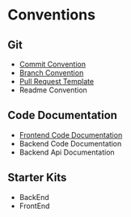 # Conventions

## Git
- [Commit Convention](git/commit-conv.md)
- [Branch Convention](git/branch-conv.md)
- [Pull Request Template](git/pr-conv.md)
- Readme Convention

## Code Documentation
- [Frontend Code Documentation](code-docs/frontend.md)
- Backend Code Documentation
- Backend Api Documentation
  
## Starter Kits
- BackEnd
- FrontEnd
